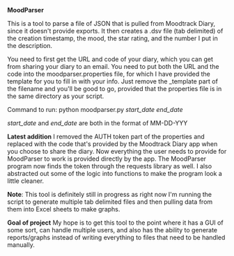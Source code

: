 **MoodParser**

This is a tool to parse a file of JSON that is pulled from Moodtrack Diary, since it doesn't provide exports.
It then creates a .dsv file (tab delimited) of the creation timestamp, the mood, the star rating, 
and the number I put in the description. 

You need to first get the URL and code of your diary, which you can get from sharing your diary to an email. You 
need to put both the URL and the code into the moodparser.properties file, for which I have provided the 
template for you to fill in with your info. Just remove the _template part of the filename and you'll be good to go, 
provided that the properties file is in the same directory as your script.

Command to run: 
python moodparser.py *start_date* *end_date*

*start_date* and *end_date* are both in the format of MM-DD-YYY

**Latest addition**
I removed the AUTH token part of the properties and replaced with the code that's provided by the Moodtrack Diary app
when you choose to share the diary. Now everything the user needs to provide for MoodParser to work is provided 
directly by the app. The MoodParser program now finds the token through the requests library as well. I also 
abstracted out some of the logic into functions to make the program look a little cleaner.  

**Note**: This tool is definitely still in progress as right now I'm running the script to generate multiple tab 
delimited files and then pulling data from them into Excel sheets to make graphs.

**Goal of project** 
My hope is to get this tool to the point where it has a GUI of some sort, can handle multiple users, and also has the 
ability to generate reports/graphs instead of writing everything to files that need to be handled manually.


